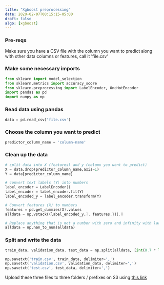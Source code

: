 ```yaml
---
title: "Xgboost preprocessing"
date: 2020-02-07T00:15:15-05:00
draft: false
algo: [xgboost]
---
```



### Pre-reqs
Make sure you have a CSV file with the column you want to predict along with other data columns or features, call it 'file.csv'

### Make some necessary imports

```python
from sklearn import model_selection
from sklearn.metrics import accuracy_score
from sklearn.preprocessing import LabelEncoder, OneHotEncoder
import pandas as pd
import numpy as np
```

### Read data using pandas
```python
data = pd.read_csv('file.csv')
```

### Choose the column you want to predict

```python
predictor_column_name = 'column-name'
```

### Clean up the data

```python
# split data into X (features) and y (column you want to predict)
X = data.drop(predictor_column_name,axis=1)
Y = data[predictor_column_name]

# convert text labels (Y) into numbers
label_encoder = LabelEncoder()
label_encoder = label_encoder.fit(Y)
label_encoded_y = label_encoder.transform(Y)

# Convert features (X) to numbers
features = pd.get_dummies(X).values
alldata = np.vstack((label_encoded_y.T, features.T)).T

# Replace anything that is not a number with zero and infinity with large finite numbers
alldata = np.nan_to_num(alldata)
```

### Split and write the data

```python
train_data, validation_data, test_data = np.split(alldata, [int(0.7 * len(alldata)), int(0.9 * len(alldata))])

np.savetxt('train.csv', train_data, delimiter=',')
np.savetxt('validation.csv', validation_data, delimiter=',')
np.savetxt('test.csv', test_data, delimiter=',')
```

Upload these three files to three folders / prefixes on S3 using [this link](../uploadtos3/)